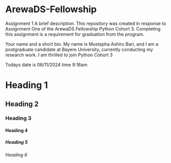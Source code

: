 # ArewaDS-Fellowship
Assignment 1
A brief description.
    This repository was created in response to Assignment One of the ArewaDS Fellowship Python Cohort 3. Completing this assignment is a requirement for graduation from the program.

Your name and a short bio.
    My name is Mustapha Ashiru Bari, and I am a postgraduate candidate at Bayero University, currently conducting my research work. I am thrilled to join Python Cohort 3


Todays date is 08/11/2024 time 9:16am

# Heading 1
## Heading 2
### Heading 3
#### Heading 4
##### Heading 5
###### Heading 6
